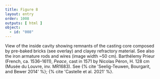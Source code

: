 ```yaml
---
title: Figure 8
layout: entry
order: 1008
outputs: [ html ]
object:
  - id: "008"
---
```


View of the inside cavity showing remnants of the casting core composed by pre-baked bricks (see overlay) and clayey refractory material. See also the iron armature rods and wires (image width ~50 cm). Barthélemy Prieur (French, ca. 1536–1611), *Peace*, cast in 1571 by Nicolas Péron, H. 128 cm (Musée du Louvre, inv. MR1683). See {% cite 'Seelig-Teuwen, Bourgarit, and Bewer 2014' %}; {% cite 'Castelle et al. 2021' %}.
